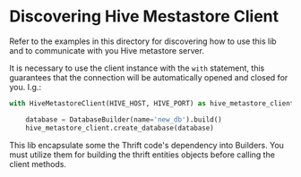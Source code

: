# Discovering Hive Mestastore Client

Refer to the examples in this directory for discovering how to use this lib 
and to communicate with you Hive metastore server.

It is necessary to use the client instance with the `with` statement, this 
guarantees that the connection will be automatically opened and closed for you.
I.g.:
```python
with HiveMetastoreClient(HIVE_HOST, HIVE_PORT) as hive_metastore_client:

    database = DatabaseBuilder(name='new_db').build()
    hive_metastore_client.create_database(database) 
```

This lib encapsulate some the Thrift code's dependency into Builders.
You must utilize them for building the thrift entities objects before calling the client methods.